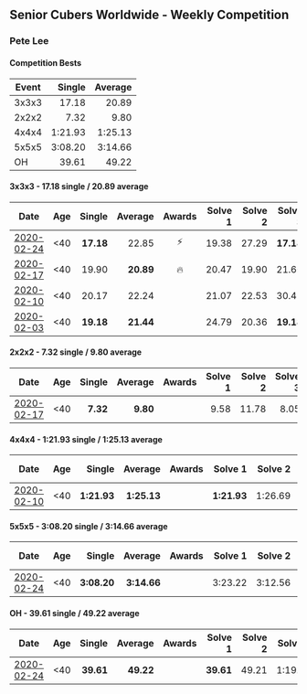 ## Senior Cubers Worldwide - Weekly Competition
### Pete Lee

#### Competition Bests

| Event | Single | Average |
| -- | --: | --: |
| 3x3x3 | 17.18 | 20.89 |
| 2x2x2 | 7.32 | 9.80 |
| 4x4x4 | 1:21.93 | 1:25.13 |
| 5x5x5 | 3:08.20 | 3:14.66 |
| OH | 39.61 | 49.22 |

#### 3x3x3 - 17.18 single / 20.89 average

| Date | Age | Single | Average | Awards | Solve 1 | Solve 2 | Solve 3 | Solve 4 | Solve 5 | Video |
| :--: | :--: | --: | --: | :--: | --: | --: | --: | --: | --: | :-- |
| [2020-02-24](../3x3x3/2020-02-24.md) | <40 | **17.18** | 22.85 | ⚡ | 19.38 | 27.29 | **17.18** | 21.89 | 46.02 | [Link](https://www.facebook.com/events/2558750947697073/permalink/2562474693991365/) |
| [2020-02-17](../3x3x3/2020-02-17.md) | <40 | 19.90 | **20.89** | 🔥 | 20.47 | 19.90 | 21.60 | 20.60 | 24.10 | [Link](https://www.facebook.com/events/616423959107229/permalink/619925258757099/) |
| [2020-02-10](../3x3x3/2020-02-10.md) | <40 | 20.17 | 22.24 |  | 21.07 | 22.53 | 30.48 | 23.13 | 20.17 | [Link](https://www.facebook.com/pete.lee.9003/videos/2505499226227218/) |
| [2020-02-03](../3x3x3/2020-02-03.md) | <40 | **19.18** | **21.44** |  | 24.79 | 20.36 | **19.18** | - | - | [Link](https://www.facebook.com/pete.lee.9003/videos/2491606100949864/) |


#### 2x2x2 - 7.32 single / 9.80 average

| Date | Age | Single | Average | Awards | Solve 1 | Solve 2 | Solve 3 | Solve 4 | Solve 5 | Video |
| :--: | :--: | --: | --: | :--: | --: | --: | --: | --: | --: | :-- |
| [2020-02-17](../2x2x2/2020-02-17.md) | <40 | **7.32** | **9.80** |  | 9.58 | 11.78 | 8.05 | **7.32** | 12.03 | [Link](https://www.facebook.com/events/176704156956327/permalink/179850233308386/) |


#### 4x4x4 - 1:21.93 single / 1:25.13 average

| Date | Age | Single | Average | Awards | Solve 1 | Solve 2 | Solve 3 | Solve 4 | Solve 5 | Video |
| :--: | :--: | --: | --: | :--: | --: | --: | --: | --: | --: | :-- |
| [2020-02-10](../4x4x4/2020-02-10.md) | <40 | **1:21.93** | **1:25.13** |  | **1:21.93** | 1:26.69 | 1:26.77 | - | - | [Link](https://www.facebook.com/pete.lee.9003/videos/2505517469558727/) |


#### 5x5x5 - 3:08.20 single / 3:14.66 average

| Date | Age | Single | Average | Awards | Solve 1 | Solve 2 | Solve 3 | Solve 4 | Solve 5 | Video |
| :--: | :--: | --: | --: | :--: | --: | --: | --: | --: | --: | :-- |
| [2020-02-24](../5x5x5/2020-02-24.md) | <40 | **3:08.20** | **3:14.66** |  | 3:23.22 | 3:12.56 | **3:08.20** | DNS | DNS | [Link](https://www.facebook.com/events/538921670053895/permalink/541504683128927/) |


#### OH - 39.61 single / 49.22 average

| Date | Age | Single | Average | Awards | Solve 1 | Solve 2 | Solve 3 | Solve 4 | Solve 5 | Video |
| :--: | :--: | --: | --: | :--: | --: | --: | --: | --: | --: | :-- |
| [2020-02-24](../oh/2020-02-24.md) | <40 | **39.61** | **49.22** |  | **39.61** | 49.21 | 1:19.88 | 47.50 | 50.96 | [Link](https://www.facebook.com/events/1618332754973681/permalink/1622571537883136/) |


<!-- Global site tag (gtag.js) - Google Analytics -->
<script async src="https://www.googletagmanager.com/gtag/js?id=UA-86348435-3"></script>
<script>window.dataLayer = window.dataLayer || []; function gtag() {dataLayer.push(arguments);} gtag('js', new Date()); gtag('config', 'UA-86348435-3');</script>
